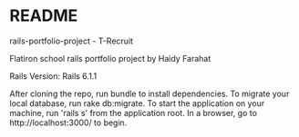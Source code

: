 # README
rails-portfolio-project - T-Recruit

Flatiron school rails portfolio project by Haidy Farahat 

Rails Version: Rails 6.1.1

After cloning the repo, run bundle to install dependencies. To migrate your local database, run rake db:migrate. To start the application on your machine, run 'rails s' from the application root. In a browser, go to http://localhost:3000/ to begin.

